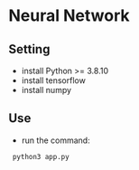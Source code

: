 # Neural Network

## Setting 
- install Python >= 3.8.10
- install tensorflow
- install numpy

## Use
- run the command: 
```bash
 python3 app.py
```
